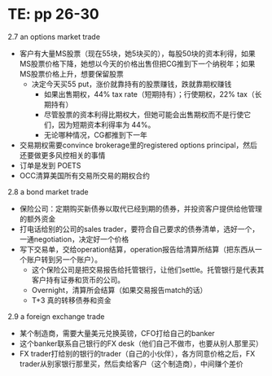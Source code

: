 # TE: pp 26-30

2.7 an options market trade

- 客户有大量MS股票（现在55块，她5块买的），每股50块的资本利得，如果MS股票价格下降，她想以今天的价格出售但把CG推到下一个纳税年；如果MS股票价格上升，想要保留股票 
    - 决定今天买55 put，涨价就靠持有的股票赚钱，跌就靠期权赚钱
        - 如果出售期权，44% tax rate（短期持有）；行使期权，22% tax（长期持有）
        - 尽管股票的资本利得比期权大，但她可能会出售期权而不是行使它们，因为短期资本利得率为 44%。
        - 无论哪种情况，CG都推到下一年
- 交易期权需要convince brokerage里的registered options principal，然后还要做更多风控相关的事情
- 订单是发到 POETS 
- OCC清算美国所有交易所交易的期权合约

2.8 a bond market trade

- 保险公司：定期购买新债券以取代已经到期的债券，并投资客户提供给他管理的额外资金
- 打电话给别的公司的sales trader，要符合自己要求的债券清单，选好一个，一通negotiation，决定好一个价格
- 写下交易单，交给operation结算，operation报告给清算所结算（把东西从一个账户转到另一个账户）。
    - 这个保险公司是把交易报告给托管银行，让他们settle。托管银行是代表其客户持有证券和货币的公司。
    - Overnight，清算所会结算（如果交易报告match的话）
    - T+3 真的转移债券和资金

2.9 a foreign exchange trade

- 某个制造商，需要大量美元兑换英镑，CFO打给自己的banker
- 这个banker联系自己银行的FX desk（他们自己不做市，也要从别人那里买）
- FX trader打给别的银行的trader（自己的小伙伴），各方同意价格之后，FX trader从别家银行那里买，然后卖给客户（这个制造商），中间赚个差价
